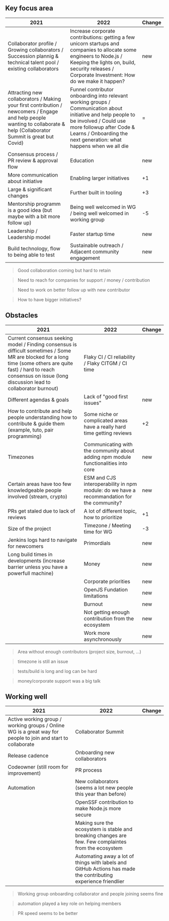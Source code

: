 ## Key focus area

| 2021  | 2022  | Change  |
|---|---|---|
| Collaborator profile / Growing collaborators / Succession plannig & technical talent pool / existing collaborators   | Increase corporate contributions: getting a few unicorn startups and companies to allocate some engineers to Node.js / Keeping the lights on, build, security releases / Corporate Investment: How do we make it happen?  | new  |
| Attracting new collaborators / Making your first contribution / newcomers / Engage and help people wanting to collaborate & help (Collaborator Summit is great but Covid)  | Funnel contributor onboarding into relevant working groups / Communication about initiative and help people to be involved / Could use more followup after Code & Learns / Onboarding the next generation: what happens when we all die |  = |
| Consensus process / PR review & approval flow  | Education  | new  |
| More communication about initiative  | Enabling larger initiatives  | +1  |
| Large & significant changes  | Further built in tooling  | +3  |
| Mentorship programm is a good idea (but maybe with a bit more follow up)  | Being well welcomed in WG / being well welcomed in working group  |  -5 |
| Leadership / Leadership model  | Faster startup time  | new  |
| Build technology, flow to being able to test  | Sustainable outreach / Adjacent community engagement  | new  |

> Good collaboration coming but hard to retain

> Need to reach for companies for support / money / contribution

> Need to work on better follow up with new contributor

> How to have bigger initiatives?

## Obstacles

| 2021  | 2022  | Change  |
|---|---|---|
| Current consensus seeking model / Finding consensus is difficult sometimes / Some MR are blocked for a long time (some others are quite fast) / hard to reach consensus on issue (long discussion lead to collaborator burnout)  | Flaky CI / CI reliability / Flaky CITGM / CI time  |   |
| Different agendas & goals  | Lack of "good first issues"  | new  |
| How to contribute and help people understanding how to contribute & guide them (example, tuto, pair programming)  | Some niche or complicated areas have a really hard time getting reviews  | +2  |
| Timezones  | Communicating with the community about adding npm module functionalities into core  | new  |
| Certain areas have too few knowledgeable people involved (stream, crypto) | ESM and CJS interoperability in npm module: do we have a recommandation for the community?  | new  |
| PRs get staled due to lack of reviews  | A lot of different topic, how to prioritize  | +1  |
| Size of the project  | Timezone / Meeting time for WG  | -3  |
| Jenkins logs hard to navigate for newcomers  | Primordials  | new  |
| Long build times in developments (increase barrier unless you have a powerfull machine)  | Money  | new  |
|   | Corporate priorities  | new  |
|   | OpenJS Fundation limitations | new  |
|   | Burnout  | new  |
|   | Not getting enough contribution from the ecosystem  | new  |
|   | Work more asynchronously  | new  |

> Area without enough contributors (project size, burnout, ...)

> timezone is still an issue

> tests/build is long and log can be hard

> money/corporate support was a big talk

## Working well

| 2021  | 2022  | Change  |
|---|---|---|
| Active working group / working groups / Online WG is a great way for people to join and start to collaborate  | Collaborator Summit  |   |
| Release cadence  | Onboarding new collaborators  |   |
| Codeowner (still room for improvement)  | PR process  |   |
| Automation  | New collaborators (seems a lot new people this year than before)  |   |
|   | OpenSSF contribution to make Node.js more secure  |   |
|   | Making sure the ecosystem is stable and breaking changes are few. Few complaintes from the ecosystem |   |
|   | Automating away a lot of things with labels and GitHub Actions has made the contributing experience friendlier |   |

> Working group onboarding collaborator and people joining seems fine

> automation played a key role on helping members

> PR speed seems to be better
